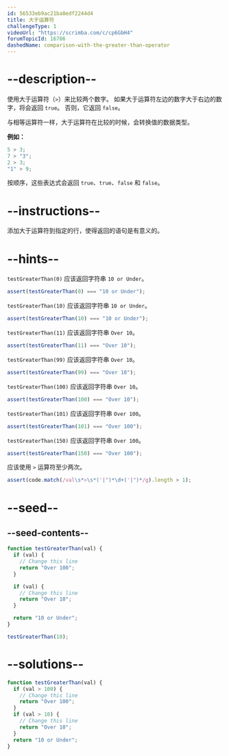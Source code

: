 ```yaml
---
id: 56533eb9ac21ba0edf2244d4
title: 大于运算符
challengeType: 1
videoUrl: "https://scrimba.com/c/cp6GbH4"
forumTopicId: 16786
dashedName: comparison-with-the-greater-than-operator
---
```


# --description--

使用大于运算符（`>`）来比较两个数字。 如果大于运算符左边的数字大于右边的数字，将会返回 `true`。 否则，它返回 `false`。

与相等运算符一样，大于运算符在比较的时候，会转换值的数据类型。

**例如：**

```js
5 > 3;
7 > "3";
2 > 3;
"1" > 9;
```

按顺序，这些表达式会返回 `true`、`true`、`false` 和 `false`。

# --instructions--

添加大于运算符到指定的行，使得返回的语句是有意义的。

# --hints--

`testGreaterThan(0)` 应该返回字符串 `10 or Under`。

```js
assert(testGreaterThan(0) === "10 or Under");
```

`testGreaterThan(10)` 应该返回字符串 `10 or Under`。

```js
assert(testGreaterThan(10) === "10 or Under");
```

`testGreaterThan(11)` 应该返回字符串 `Over 10`。

```js
assert(testGreaterThan(11) === "Over 10");
```

`testGreaterThan(99)` 应该返回字符串 `Over 10`。

```js
assert(testGreaterThan(99) === "Over 10");
```

`testGreaterThan(100)` 应该返回字符串 `Over 10`。

```js
assert(testGreaterThan(100) === "Over 10");
```

`testGreaterThan(101)` 应该返回字符串 `Over 100`。

```js
assert(testGreaterThan(101) === "Over 100");
```

`testGreaterThan(150)` 应该返回字符串 `Over 100`。

```js
assert(testGreaterThan(150) === "Over 100");
```

应该使用 `>` 运算符至少两次。

```js
assert(code.match(/val\s*>\s*('|")*\d+('|")*/g).length > 1);
```

# --seed--

## --seed-contents--

```js
function testGreaterThan(val) {
  if (val) {
    // Change this line
    return "Over 100";
  }

  if (val) {
    // Change this line
    return "Over 10";
  }

  return "10 or Under";
}

testGreaterThan(10);
```

# --solutions--

```js
function testGreaterThan(val) {
  if (val > 100) {
    // Change this line
    return "Over 100";
  }
  if (val > 10) {
    // Change this line
    return "Over 10";
  }
  return "10 or Under";
}
```
